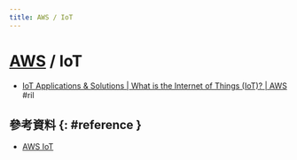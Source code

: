 ```yaml
---
title: AWS / IoT
---
```

# [AWS](aws.md) / IoT

  - [IoT Applications & Solutions \| What is the Internet of Things (IoT)? \| AWS](https://aws.amazon.com/iot/) #ril

## 參考資料 {: #reference }

  - [AWS IoT](https://aws.amazon.com/iot/)

